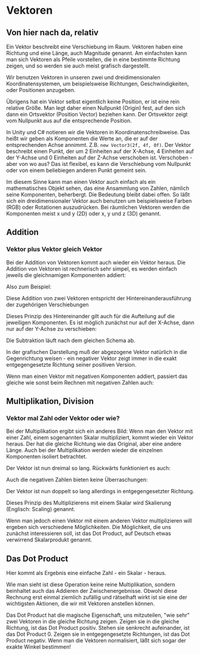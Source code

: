 # Vektoren #

## Von hier nach da, relativ ##

Ein Vektor beschreibt eine Verschiebung im Raum. Vektoren haben eine Richtung und eine Länge, auch Magnitude genannt.
Am einfachsten kann man sich Vektoren als Pfeile vorstellen, die in eine bestimmte Richtung zeigen, und so werden sie auch meist grafisch dargestellt.



Wir benutzen Vektoren in unseren zwei und dreidimensionalen Koordinatensystemen, um beispielsweise Richtungen, Geschwindigkeiten, oder Positionen anzugeben.

Übrigens hat ein Vektor selbst eigentlich keine Position, er ist eine rein relative Größe. Man legt daher einen Nullpunkt (Origin) fest, auf den sich dann ein Ortsvektor (Position Vector) beziehen kann. Der Ortsvektor zeigt vom Nullpunkt aus auf die entsprechende Position.

In Unity und C# notieren wir die Vektoren in Koordinatenschreibweise. Das heißt wir geben als Komponenten die Werte an, die er auf der entsprechenden Achse annimmt. Z.B. `new Vector3(2f, 4f, 0f)`. Der Vektor  beschreibt einen Punkt, der um 2 Einheiten auf der X-Achse, 4 Einheiten auf der Y-Achse und 0 Einheiten auf der Z-Achse verschoben ist. Verschoben - aber von wo aus? Das ist flexibel, es kann die Verschiebung vom Nullpunkt oder von einem beliebiegen anderen Punkt gemeint sein.

Im diesem Sinne kann man einen Vektor auch einfach als ein mathematisches Objekt sehen, das eine Ansammlung von Zahlen, nämlich seine Komponenten, beherbergt. Die Bedeutung bleibt dabei offen. So läßt sich ein dreidimensionaler Vektor auch benutzen um beispielsweise Farben (RGB) oder Rotationen auszudrücken. Bei räumlichen Vektoren werden die Komponenten meist x und y (2D) oder x, y und z (3D) genannt.

## Addition ##
### Vektor plus Vektor gleich Vektor ###
Bei der Addition von Vektoren kommt auch wieder ein Vektor heraus. Die Addition von Vektoren ist rechnerisch sehr simpel, es werden einfach jeweils die gleichnamigen Komponenten addiert:


Also zum Beispiel:


Diese Addition von zwei Vektoren entspricht der Hintereinanderausführung der zugehörigen Verschiebungen



Dieses Prinzip des Hintereinander gilt auch für die Aufteilung auf die jeweiligen Komponenten. Es ist möglich zunächst nur auf der X-Achse, dann nur auf der Y-Achse zu verschieben:



Die Subtraktion läuft nach dem gleichen Schema ab.



In der grafischen Darstellung muß der abgezogene Vektor natürlich in die Gegenrichtung weisen -  ein negativer Vektor zeigt immer in die exakt entgegengesetzte Richtung seiner positiven Version.



Wenn man einen Vektor mit negativen Komponenten addiert, passiert das gleiche wie sonst beim Rechnen mit negativen Zahlen auch:



## Multiplikation, Division ##
### Vektor mal Zahl oder Vektor oder wie? ###

Bei der Multiplikation ergibt sich ein anderes Bild: Wenn man den Vektor mit einer Zahl, einem sogenannten Skalar multipliziert, kommt wieder ein Vektor heraus. Der hat die gleiche Richtung wie das Original, aber eine andere Länge. Auch bei der Multiplikation werden wieder die einzelnen Komponenten isoliert betrachtet.



Der Vektor ist nun dreimal so lang.
Rückwärts funktioniert es auch:



Auch die negativen Zahlen bieten keine Überraschungen:


Der Vektor ist nun doppelt so lang allerdings in entgegengesetzter Richtung.



Dieses Prinzip des Multiplizierens mit einem Skalar wird Skalierung (Englisch: Scaling) genannt.

Wenn man jedoch einen Vektor mit einem anderen Vektor multiplizieren will ergeben sich verschiedene Möglichkeiten.
Die Möglichkeit, die uns zunächst interessieren soll, ist das Dot Product, auf Deutsch etwas verwirrend Skalarprodukt genannt. 

## Das Dot Product ##
Hier kommt als Ergebnis eine einfache Zahl - ein Skalar - heraus.


Wie man sieht ist diese Operation keine reine Multiplikation, sondern beinhaltet auch das Addieren der Zwischenergebnisse.
Obwohl diese Rechnung erst einmal ziemlich zufällig und rätselhaft wirkt ist sie eine der wichtigsten Aktionen, die wir mit Vektoren anstellen können.

Das Dot Product hat die magische Eigenschaft, uns mitzuteilen, "wie sehr" zwei Vektoren in die gleiche Richtung zeigen. Zeigen sie in die gleiche Richtung, ist das Dot Product positiv. Stehen sie senkrecht aufeinander, ist das Dot Product 0. Zeigen sie in entgegengesetzte Richtungen, ist das Dot Product negativ. Wenn man die Vektoren normalisiert, läßt sich sogar der exakte Winkel bestimmen!

